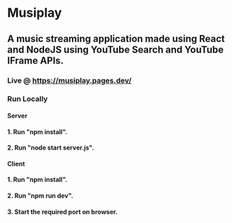 # Musiplay

## A music streaming application made using React and NodeJS using YouTube Search and YouTube IFrame APIs.

### Live @ https://musiplay.pages.dev/

### Run Locally

#### Server

#### 1. Run "npm install".
#### 2. Run "node start server.js".

#### Client

#### 1. Run "npm install".
#### 2. Run "npm run dev".
#### 3. Start the required port on browser.
